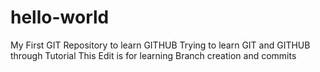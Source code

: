 # hello-world
My First GIT Repository to learn GITHUB 
Trying to learn GIT and GITHUB through Tutorial
This Edit is for learning Branch creation and commits
